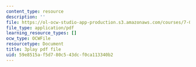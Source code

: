 ```yaml
---
content_type: resource
description: ''
file: https://ol-ocw-studio-app-production.s3.amazonaws.com/courses/7-01sc-fundamentals-of-biology-fall-2011/59e8515af5d780c543dcf0ca113340b2_zQfcPQpKZUk.pdf
file_type: application/pdf
learning_resource_types: []
ocw_type: OCWFile
resourcetype: Document
title: 3play pdf file
uid: 59e8515a-f5d7-80c5-43dc-f0ca113340b2
---
```

